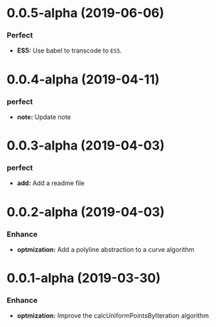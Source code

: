 # 0.0.5-alpha (2019-06-06)

### Perfect

- **ES5:** Use babel to transcode to `ES5`.

# 0.0.4-alpha (2019-04-11)

### perfect

 * **note:** Update note

# 0.0.3-alpha (2019-04-03)

### perfect

 * **add:** Add a readme file

# 0.0.2-alpha (2019-04-03)

### Enhance

 * **optmization:** Add a polyline abstraction to a curve algorithm

# 0.0.1-alpha (2019-03-30)

### Enhance

 * **optmization:** Improve the calcUniformPointsByIteration algorithm